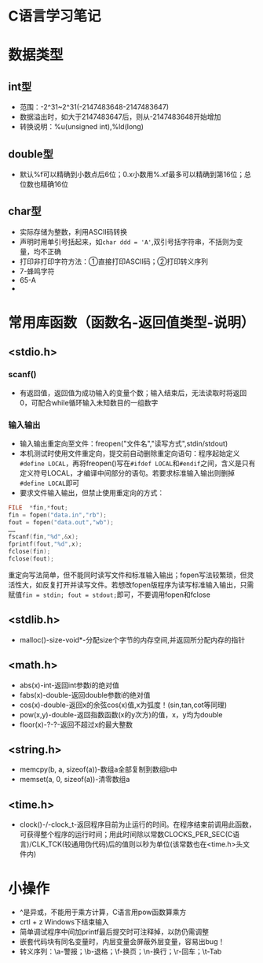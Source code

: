 # C语言学习笔记

# 数据类型
## int型
* 范围：-2^31~2^31(-2147483648-2147483647)
* 数据溢出时，如大于2147483647后，则从-2147483648开始增加
* 转换说明：%u(unsigned int),%ld(long)


## double型
* 默认%f可以精确到小数点后6位；0.x小数用%.xf最多可以精确到第16位；总位数也精确16位

## char型
* 实际存储为整数，利用ASCII码转换
* 声明时用单引号括起来，如`char ddd = 'A'`,双引号括字符串，不括则为变量，均不正确
* 打印非打印字符方法：①直接打印ASCII码；②打印转义序列
* 7-蜂鸣字符
* 65-A
* 

# 常用库函数（函数名-返回值类型-说明）
## <stdio.h>
### scanf()
* 有返回值，返回值为成功输入的变量个数；输入结束后，无法读取时将返回0，可配合while循环输入未知数目的一组数字

### 输入输出
* 输入输出重定向至文件：freopen("文件名","读写方式",stdin/stdout)
* 本机测试时使用文件重定向，提交前自动删除重定向语句：程序起始定义`#define LOCAL`，再将freopen()写在`#ifdef LOCAL`和`#endif`之间，含义是只有定义符号LOCAL，才编译中间部分的语句。若要求标准输入输出则删掉`#define LOCAL`即可
* 要求文件输入输出，但禁止使用重定向的方式：
``` C
FILE  *fin,*fout;
fin = fopen("data.in","rb");
fout = fopen("data.out","wb");
……
fscanf(fin,"%d",&x);
fprintf(fout,"%d",x);
fclose(fin);
fclose(fout);
```
重定向写法简单，但不能同时读写文件和标准输入输出；fopen写法较繁琐，但灵活性大，如反复打开并读写文件。若想改fopen版程序为读写标准输入输出，只需赋值`fin = stdin; fout = stdout;`即可，不要调用fopen和fclose

## <stdlib.h>
* malloc()-size-void*-分配size个字节的内存空间,并返回所分配内存的指针

## <math.h>
* abs(x)-int-返回int参数i的绝对值
* fabs(x)-double-返回double参数i的绝对值
* cos(x)-double-返回x的余弦cos(x)值,x为弧度！(sin,tan,cot等同理)
* pow(x,y)-double-返回指数函数(x的y次方)的值，x，y均为double
* floor(x)-?-?-返回不超过x的最大整数

## <string.h>
* memcpy(b, a, sizeof(a))-数组a全部复制到数组b中
* memset(a, 0, sizeof(a))-清零数组a


## <time.h>
* clock()-/-clock_t-返回程序目前为止运行的时间。在程序结束前调用此函数，可获得整个程序的运行时间；用此时间除以常数CLOCKS_PER_SEC(C语言)/CLK_TCK(较通用伪代码)后的值则以秒为单位(该常数也在<time.h>头文件内)


# 小操作
* ^是异或，不能用于乘方计算，C语言用pow函数算乘方
* crtl + z Windows下结束输入
* 简单调试程序中间加printf最后提交时可注释掉，以防仍需调整
* 嵌套代码块有同名变量时，内层变量会屏蔽外层变量，容易出bug！
* 转义序列：\a-警报；\b-退格；\f-换页；\n-换行；\r-回车；\t-Tab